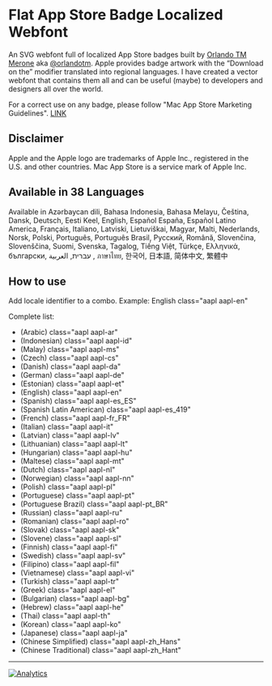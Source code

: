 Flat App Store Badge Localized Webfont
======================================

An SVG webfont full of localized App Store badges built by [Orlando TM Merone](http://www.orlandotm.com) aka [@orlandotm](http://www.twitter.com/orlandotm). Apple provides badge artwork with the “Download on the” modifier translated into regional languages. I have created a vector webfont that contains them all and can be useful (maybe) to developers and designers all over the world.

For a correct use on any badge, please follow "Mac App Store Marketing Guidelines". [LINK](https://developer.apple.com/app-store/marketing/guidelines/)

Disclaimer
----------

Apple and the Apple logo are trademarks of Apple Inc., registered in the U.S. and other countries. Mac App Store is a service mark of Apple Inc.


Available in 38 Languages
-------------------------

Available in Azərbaycan dili, Bahasa Indonesia, Bahasa Melayu, Čeština, Dansk, Deutsch, Eesti Keel, English, Español España, Español Latino America, Français, Italiano, Latviski, Lietuviškai, Magyar, Malti, Nederlands, Norsk, Polski, Português, Português Brasil, Pусский, Română, Slovenčina, Slovenščina, Suomi, Svenska, Tagalog, Tiếng Việt, Türkçe, Ελληνικά, български, עברית, العربية , ภาษาไทย, 한국어, 日本語, 简体中文, 繁體中


How to use
----------

Add locale identifier to a combo.
Example: English class="aapl aapl-en"

Complete list:

* (Arabic)    class="aapl aapl-ar"
* (Indonesian)    class="aapl aapl-id"
* (Malay)    class="aapl aapl-ms"
* (Czech)    class="aapl aapl-cs"
* (Danish)    class="aapl aapl-da"
* (German)    class="aapl aapl-de"
* (Estonian)    class="aapl aapl-et"
* (English)    class="aapl aapl-en"
* (Spanish)    class="aapl aapl-es_ES"
* (Spanish Latin American)    class="aapl aapl-es_419"
* (French)    class="aapl aapl-fr_FR"
* (Italian)    class="aapl aapl-it"
* (Latvian)    class="aapl aapl-lv"
* (Lithuanian)    class="aapl aapl-lt"
* (Hungarian)    class="aapl aapl-hu"
* (Maltese)    class="aapl aapl-mt"
* (Dutch)    class="aapl aapl-nl"
* (Norwegian)    class="aapl aapl-nn"
* (Polish)    class="aapl aapl-pl"
* (Portuguese)    class="aapl aapl-pt"
* (Portuguese Brazil)    class="aapl aapl-pt_BR"
* (Russian)    class="aapl aapl-ru"
* (Romanian)    class="aapl aapl-ro"
* (Slovak)    class="aapl aapl-sk"
* (Slovene)    class="aapl aapl-sl"
* (Finnish)    class="aapl aapl-fi"
* (Swedish)    class="aapl aapl-sv"
* (Filipino)    class="aapl aapl-fil"
* (Vietnamese)    class="aapl aapl-vi"
* (Turkish)    class="aapl aapl-tr"
* (Greek)    class="aapl aapl-el"
* (Bulgarian)    class="aapl aapl-bg"
* (Hebrew)    class="aapl aapl-he"
* (Thai)    class="aapl aapl-th"
* (Korean)    class="aapl aapl-ko"
* (Japanese)    class="aapl aapl-ja"
* (Chinese Simplified)    class="aapl aapl-zh_Hans"
* (Chinese Traditional)    class="aapl aapl-zh_Hant"

---

[![Analytics](https://ga-beacon.appspot.com/UA-50602721-1/orlandotm/flat-app-store-badge-localized-webfont)](https://github.com/igrigorik/ga-beacon)


